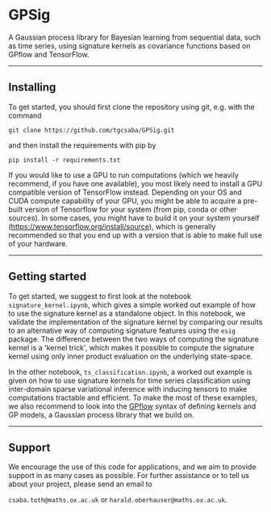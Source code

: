 # GPSig
A Gaussian process library for Bayesian learning from sequential data, such as time series, using signature kernels as covariance functions based on GPflow and TensorFlow.
***
## Installing
To get started, you should first clone the repository using git, e.g. with the command
```
git clone https://github.com/tgcsaba/GPSig.git
```
and then install the requirements with pip by
```
pip install -r requirements.txt
```
If you would like to use a GPU to run computations (which we heavily recommend, if you have one available), you most likely need to install a GPU compatible version of TensorFlow instead.
Depending on your OS and CUDA compute capability of your GPU, you might be able to acquire a pre-built version of Tensorflow for your system (from pip, conda or other sources). In some cases, you might have to build it on your system yourself (https://www.tensorflow.org/install/source), which is generally recommended so that you end up with a version that is able to make full use of your hardware.
***
## Getting started
To get started, we suggest to first look at the notebook `signature_kernel.ipynb`, which gives a simple worked out example of how to use the signature kernel as a standalone object. In this notebook, we validate the implementation of the signature kernel by comparing our results to an alternative way of computing signature features using the `esig` package.
The difference between the two ways of computing the signature kernel is a 'kernel trick', which makes it possible to compute the signature kernel using only inner product evaluation on the underlying state-space.

In the other notebook, `ts_classification.ipynb`, a worked out example is given on how to use signature kernels for time series classification using inter-domain sparse variational inference with inducing tensors to make computations tractable and efficient. To make the most of these examples, we also recommend to look into the [GPflow](https://github.com/GPflow/GPflow) syntax of defining kernels and GP models, a Gaussian process library that we build on.
***
## Support
We encourage the use of this code for applications, and we aim to provide support in as many cases as possible. For further assistance or to tell us about your project, please send an email to

`csaba.toth@maths.ox.ac.uk` or `harald.oberhauser@maths.ox.ac.uk`.
